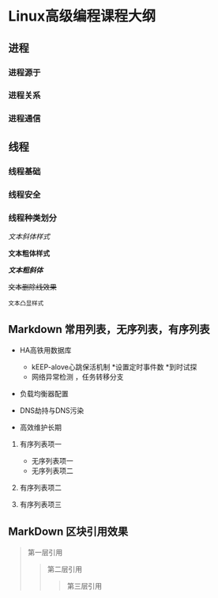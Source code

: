 # Linux高级编程课程大纲

## 进程

### 进程源于
### 进程关系
### 进程通信

## 线程

### 线程基础
### 线程安全
### 线程种类划分

*文本斜体样式*

**文本粗体样式**

***文本粗斜体***

~~文本删除线效果~~

  `文本凸显样式`


## Markdown 常用列表，无序列表，有序列表 

* HA高铁用数据库
	* kEEP-alove心跳保活机制
		*设置定时事件数
		*到时试探
	* 网络异常检测 ，任务转移分支

* 负载均衡器配置

* DNS劫持与DNS污染

* 高效维护长期

1. 有序列表项一
	* 无序列表项一
	* 无序列表项二
2. 有序列表项二

3. 有序列表项三

## MarkDown 区块引用效果

> 第一层引用
>> 第二层引用
>>> 第三层引用


